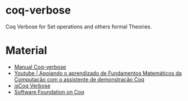 # coq-verbose
Coq Verbose for Set operations and others formal Theories.

# Material

- [Manual Coq-verbose](https://docs.google.com/document/d/10M0IZvxk_EXbblcB_bEwD-4LyYWvIhCQyy_6y9NigUY/edit?usp=sharing)
- [Youtube |  Apoiando o aprendizado de Fundamentos Matemáticos da Computação com o assistente de demonstração Coq](https://www.youtube.com/watch?v=Ygce92W0irs&list=PLvVdNvJpL-oYI8_8eunTLzvh2eJwSPTrk&index=15)
- [jsCoq Verbose](https://carol.dimap.ufrn.br/jscoq/)
- [Software Foundation on Coq](https://softwarefoundations.cis.upenn.edu/lf-current/deps.html)
